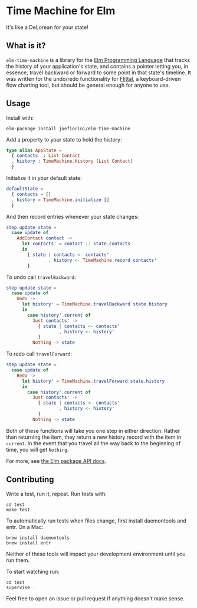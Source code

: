 # Time Machine for Elm

It's like a DeLorean for your state!

## What is it?

`elm-time-machine` is a library for the [Elm Programming Language](http://elm-lang.org) that tracks the history of your application's state, and contains a pointer letting you, in essence, travel backward or forward to some point in that state's timeline. It was written for the undo/redo functionality for [Flittal](http://flittal.com), a keyboard-driven flow charting tool, but should be general enough for anyone to use.

## Usage

Install with:

```
elm-package install joefiorini/elm-time-machine
```

Add a property to your state to hold the history:

```elm
type alias AppState =
  { contacts  : List Contact
  , history : TimeMachine.History (List Contact)
  }
```

Initialize it in your default state:

```elm
defaultState =
  { contacts = []
  , history = TimeMachine.initialize []
  }
```

And then record entries whenever your state changes:

```elm
step update state =
  case update of
    AddContact contact ->
      let contacts' = contact :: state.contacts
      in
        { state | contacts <- contacts'
                , history <- TimeMachine.record contacts'
        }
```

To undo call `travelBackward`:

```elm
step update state =
  case update of
    Undo ->
      let history' = TimeMachine.travelBackward state.history
      in
        case history'.current of
          Just contacts' ->
            { state | contacts <- contacts'
                    , history <- history'
            }
          Nothing -> state
```

To redo call `travelForward`:

```elm
step update state =
  case update of
    Redo ->
      let history' = TimeMachine.travelForward state.history
      in
        case history'.current of
          Just contacts' ->
            { state | contacts <- contacts'
                    , history <- history'
            }
          Nothing -> state
```

Both of these functions will take you one step in either direction. Rather than returning the item, they return a new history record with the item in `current`. In the event that you travel all the way back to the beginning of time, you will get `Nothing`.

For more, see [the Elm package API docs](http://package.elm-lang.org/packages/joefiorini/elm-time-machine/1.0.0).

## Contributing

Write a test, run it, repeat. Run tests with:

```
cd test
make test
```

To automatically run tests when files change, first install daemontools and entr. On a Mac:

```
brew install daemontools
brew install entr
```

Neither of these tools will impact your development environment until you run them.

To start watching run:

```
cd test
supervise .
```

Feel free to open an issue or pull request if anything doesn't make sense.
